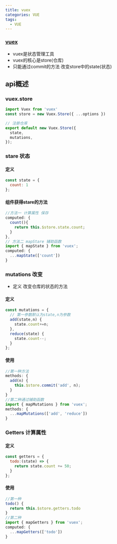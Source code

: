 ```yaml
---
title: vuex
categories: VUE
tags:
  - VUE
---
```




### [vuex](https://vuex.vuejs.org/zh-cn/)

- vuex是状态管理工具
- vuex的核心是store(仓库)
- 只能通过commit的方法 改变store中的state(状态)

## api概述

### vuex.store

```javascript
import Vuex from 'vuex'
const store = new Vuex.Store({ ...options })

// 注册仓库
export default new Vuex.Store({
  state,
  mutations,
});
```

### stare 状态

#### 定义

```javascript
const state = {
  count: 1
};
```

#### 组件获得stare的方法

```javascript
//方法一 计算属性 保存
computed: {
  count(){
    return this.$store.state.count;
  }
},
// 方法二 mapStare 辅助函数
import { mapState } from 'vuex';
computed: {
  ...mapState(['count'])
}
```

### mutations 改变

- 定义 改变仓库的状态的方法

#### 定义

```javascript
const mutations = {
  // 第一参数默认为state,n为参数
  add(state,n) {
    state.count+=n;
  },
  reduce(state) {
    state.count--;
  }
};
```

#### 使用

```javascript
//第一种方法
methods: {
  add(n) {
    this.$store.commit('add', n);
  }
}
//第二种通过辅助函数
import { mapMutations } from 'vuex';
methods: {
  ...mapMutations(['add', 'reduce'])
}
```

### Getters 计算属性

#### 定义

```javascript
const getters = {
  todo:(state) => {
    return state.count += 50;
  }
};
```

#### 使用

```javascript
//第一种
todo() {
  return this.$store.getters.todo
}
//第二种
import { mapGetters } from 'vuex';
computed: {
  ...mapGetters(['todo'])
}
```

